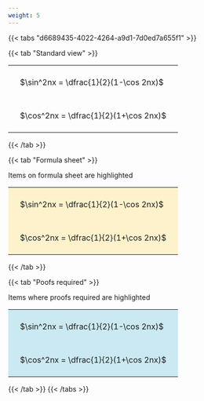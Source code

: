 ```yaml
---
weight: 5
---
```


{{< tabs "d6689435-4022-4264-a9d1-7d0ed7a655f1" >}}

{{< tab "Standard view" >}}

<style type="text/css">
#T_e3d39 th.col_heading {
  text-align: left;
  font-size: 1em;
}
#T_e3d39 td {
  text-align: left;
  font-size: 1em;
  padding: 1.5em;
}
</style>
<table id="T_e3d39">
  <thead>
  </thead>
  <tbody>
    <tr>
      <td id="T_e3d39_row0_col0" class="data row0 col0" >$\sin^2nx = \dfrac{1}{2}(1-\cos 2nx)$</td>
    </tr>
    <tr>
      <td id="T_e3d39_row1_col0" class="data row1 col0" >$\cos^2nx = \dfrac{1}{2}(1+\cos 2nx)$</td>
    </tr>
  </tbody>
</table>
{{< /tab >}}

{{< tab "Formula sheet" >}}

Items on formula sheet are highlighted 
<br>
<style type="text/css">
#T_1bb1e th.col_heading {
  text-align: left;
  font-size: 1em;
}
#T_1bb1e td {
  text-align: left;
  font-size: 1em;
  padding: 1.5em;
}
#T_1bb1e_row0_col0, #T_1bb1e_row1_col0 {
  background-color: rgba(255,194,10, 0.2);
}
</style>
<table id="T_1bb1e">
  <thead>
  </thead>
  <tbody>
    <tr>
      <td id="T_1bb1e_row0_col0" class="data row0 col0" >$\sin^2nx = \dfrac{1}{2}(1-\cos 2nx)$</td>
    </tr>
    <tr>
      <td id="T_1bb1e_row1_col0" class="data row1 col0" >$\cos^2nx = \dfrac{1}{2}(1+\cos 2nx)$</td>
    </tr>
  </tbody>
</table>
{{< /tab >}}

{{< tab "Poofs required" >}}

Items where proofs required are highlighted 
<br>
<style type="text/css">
#T_72dc1 th.col_heading {
  text-align: left;
  font-size: 1em;
}
#T_72dc1 td {
  text-align: left;
  font-size: 1em;
  padding: 1.5em;
}
#T_72dc1_row0_col0, #T_72dc1_row1_col0 {
  background-color: rgba(0,150,200, 0.2);
}
</style>
<table id="T_72dc1">
  <thead>
  </thead>
  <tbody>
    <tr>
      <td id="T_72dc1_row0_col0" class="data row0 col0" >$\sin^2nx = \dfrac{1}{2}(1-\cos 2nx)$</td>
    </tr>
    <tr>
      <td id="T_72dc1_row1_col0" class="data row1 col0" >$\cos^2nx = \dfrac{1}{2}(1+\cos 2nx)$</td>
    </tr>
  </tbody>
</table>
{{< /tab >}}
{{< /tabs >}}